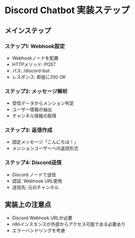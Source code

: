 # Discord Chatbot 実装ステップ

## メインステップ

### ステップ1: Webhook設定
- Webhookノードを配置
- HTTPメソッド: POST
- パス: /discord-bot
- レスポンス: 即座に200 OK

### ステップ2: メッセージ解析
- 受信データからメンション判定
- ユーザー情報の抽出
- チャンネル情報の取得

### ステップ3: 返信作成
- 固定メッセージ「こんにちは！」
- メンションユーザーへの返信形式

### ステップ4: Discord送信
- Discord ノードで送信
- 認証: Webhook URL使用
- 送信先: 元のチャンネル

## 実装上の注意点
- Discord Webhook URLが必要
- n8nインスタンスが外部からアクセス可能である必要あり
- エラーハンドリングを考慮